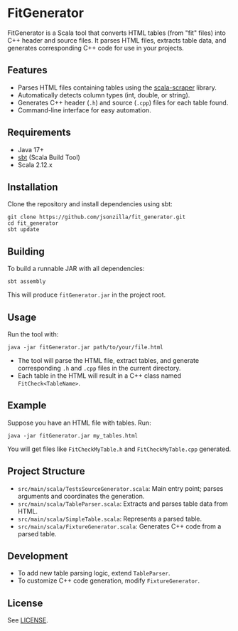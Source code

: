
# FitGenerator

FitGenerator is a Scala tool that converts HTML tables (from "fit" files) into C++ header and source files. It parses HTML files, extracts table data, and generates corresponding C++ code for use in your projects.

## Features

- Parses HTML files containing tables using the [scala-scraper](https://github.com/ruippeixotog/scala-scraper) library.
- Automatically detects column types (int, double, or string).
- Generates C++ header (`.h`) and source (`.cpp`) files for each table found.
- Command-line interface for easy automation.

## Requirements

- Java 17+
- [sbt](https://www.scala-sbt.org/) (Scala Build Tool)
- Scala 2.12.x

## Installation

Clone the repository and install dependencies using sbt:

```shell
git clone https://github.com/jsonzilla/fit_generator.git
cd fit_generator
sbt update
```

## Building

To build a runnable JAR with all dependencies:

```shell
sbt assembly
```

This will produce `fitGenerator.jar` in the project root.

## Usage

Run the tool with:

```shell
java -jar fitGenerator.jar path/to/your/file.html
```

- The tool will parse the HTML file, extract tables, and generate corresponding `.h` and `.cpp` files in the current directory.
- Each table in the HTML will result in a C++ class named `FitCheck<TableName>`.

## Example

Suppose you have an HTML file with tables. Run:

```shell
java -jar fitGenerator.jar my_tables.html
```

You will get files like `FitCheckMyTable.h` and `FitCheckMyTable.cpp` generated.

## Project Structure

- `src/main/scala/TestsSourceGenerator.scala`: Main entry point; parses arguments and coordinates the generation.
- `src/main/scala/TableParser.scala`: Extracts and parses table data from HTML.
- `src/main/scala/SimpleTable.scala`: Represents a parsed table.
- `src/main/scala/FixtureGenerator.scala`: Generates C++ code from a parsed table.

## Development

- To add new table parsing logic, extend `TableParser`.
- To customize C++ code generation, modify `FixtureGenerator`.

## License

See [LICENSE](LICENSE).

